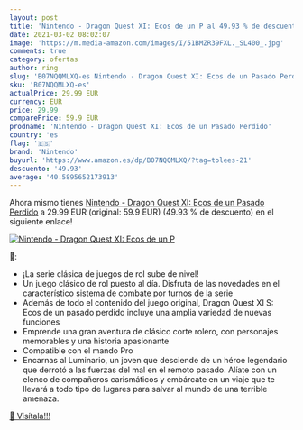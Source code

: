 ```yaml
---
layout: post
title: 'Nintendo - Dragon Quest XI: Ecos de un P al 49.93 % de descuento'
date: 2021-03-02 08:02:07
image: 'https://m.media-amazon.com/images/I/51BMZR39FXL._SL400_.jpg'
comments: true
category: ofertas
author: ring
slug: 'B07NQQMLXQ-es Nintendo - Dragon Quest XI: Ecos de un Pasado Perdido'
sku: 'B07NQQMLXQ-es'
actualPrice: 29.99 EUR
currency: EUR
price: 29.99
comparePrice: 59.9 EUR
prodname: 'Nintendo - Dragon Quest XI: Ecos de un Pasado Perdido'
country: 'es'
flag: '🇪🇸'
brand: 'Nintendo'
buyurl: 'https://www.amazon.es/dp/B07NQQMLXQ/?tag=tolees-21'
descuento: '49.93'
average: '40.5895652173913'
---
```


Ahora mismo tienes [Nintendo - Dragon Quest XI: Ecos de un Pasado Perdido](https://www.amazon.es/dp/B07NQQMLXQ/?tag=tolees-21) a 29.99 EUR (original: 59.9 EUR) (49.93 %  de descuento) en el siguiente enlace!

[![Nintendo - Dragon Quest XI: Ecos de un P](https://m.media-amazon.com/images/I/51BMZR39FXL._SL400_.jpg)](https://www.amazon.es/dp/B07NQQMLXQ/?tag=tolees-21)

🔎:

- ¡La serie clásica de juegos de rol sube de nivel!
- Un juego clásico de rol puesto al día. Disfruta de las novedades en el característico sistema de combate por turnos de la serie
- Además de todo el contenido del juego original, Dragon Quest XI S: Ecos de un pasado perdido incluye una amplia variedad de nuevas funciones
- Emprende una gran aventura de clásico corte rolero, con personajes memorables y una historia apasionante
- Compatible con el mando Pro
- Encarnas al Luminario, un joven que desciende de un héroe legendario que derrotó a las fuerzas del mal en el remoto pasado. Alíate con un elenco de compañeros carismáticos y embárcate en un viaje que te llevará a todo tipo de lugares para salvar al mundo de una terrible amenaza.

[🛒 Visítala!!!](https://www.amazon.es/dp/B07NQQMLXQ/?tag=tolees-21)
